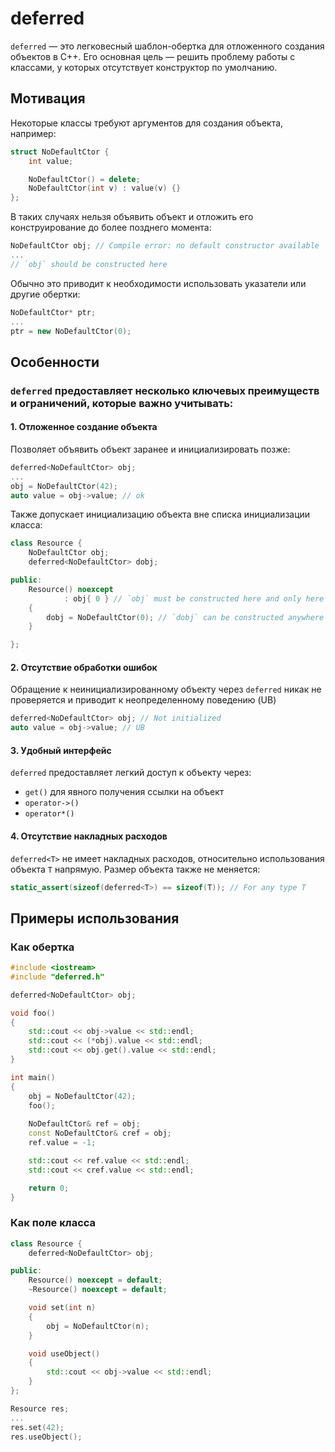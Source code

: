# deferred

`deferred` — это легковесный шаблон-обертка для отложенного создания объектов в C++. Его основная цель — решить проблему работы с классами, у которых отсутствует конструктор по умолчанию.

## Мотивация

Некоторые классы требуют аргументов для создания объекта, например:
```cpp
struct NoDefaultCtor {
    int value;

    NoDefaultCtor() = delete;
    NoDefaultCtor(int v) : value(v) {}
};
```
В таких случаях нельзя объявить объект и отложить его конструирование до более позднего момента:
```cpp
NoDefaultCtor obj; // Compile error: no default constructor available
...
// `obj` should be constructed here
```
Обычно это приводит к необходимости использовать указатели или другие обертки:
```cpp
NoDefaultCtor* ptr;
...
ptr = new NoDefaultCtor(0);
```

## Особенности
### `deferred` предоставляет несколько ключевых преимуществ и ограничений, которые важно учитывать:

#### 1. Отложенное создание объекта
Позволяет объявить объект заранее и инициализировать позже:
```c++
deferred<NoDefaultCtor> obj;
...
obj = NoDefaultCtor(42);
auto value = obj->value; // ok
```
Также допускает инициализацию объекта вне списка инициализации класса:
```c++
class Resource {
    NoDefaultCtor obj;
    deferred<NoDefaultCtor> dobj;

public:
    Resource() noexcept
            : obj{ 0 } // `obj` must be constructed here and only here
    {
        dobj = NoDefaultCtor(0); // `dobj` can be constructed anywhere
    }

};
```

#### 2. Отсутствие обработки ошибок
Обращение к неинициализированному объекту через `deferred` никак не проверяется и приводит к неопределенному поведению (UB)
```c++
deferred<NoDefaultCtor> obj; // Not initialized
auto value = obj->value; // UB
```

#### 3. Удобный интерфейс
`deferred` предоставляет легкий доступ к объекту через:
- `get()` для явного получения ссылки на объект
- `operator->()`
- `operator*()`

#### 4. Отсутствие накладных расходов
`deferred<T>` не имеет накладных расходов, относительно использования объекта `T` напрямую.
Размер объекта также не меняется:
```c++
static_assert(sizeof(deferred<T>) == sizeof(T)); // For any type T
```


## Примеры использования

### Как обертка
```cpp
#include <iostream>
#include "deferred.h"

deferred<NoDefaultCtor> obj;

void foo()
{
    std::cout << obj->value << std::endl;
    std::cout << (*obj).value << std::endl;
    std::cout << obj.get().value << std::endl;
}

int main()
{    
    obj = NoDefaultCtor(42);
    foo();
    
    NoDefaultCtor& ref = obj;
    const NoDefaultCtor& cref = obj;
    ref.value = -1;

    std::cout << ref.value << std::endl;
    std::cout << cref.value << std::endl;

    return 0;
}
```

### Как поле класса
```c++
class Resource {
    deferred<NoDefaultCtor> obj;

public:
    Resource() noexcept = default;    
    ~Resource() noexcept = default;

    void set(int n)
    {
        obj = NoDefaultCtor(n);
    }

    void useObject()
    {
        std::cout << obj->value << std::endl;
    }
};

Resource res;
...
res.set(42);
res.useObject();
```

